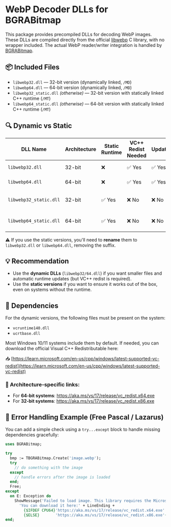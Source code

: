 # WebP Decoder DLLs for BGRABitmap

This package provides precompiled DLLs for decoding WebP images. These DLLs are compiled directly from the official [libwebp](https://github.com/webmproject/libwebp) C library, with no wrapper included. The actual WebP reader/writer integration is handled by [BGRABitmap](https://github.com/bgrabitmap/bgrabitmap).

## 📦 Included Files

- `libwebp32.dll` — 32-bit version (dynamically linked, `/MD`)
- `libwebp64.dll` — 64-bit version (dynamically linked, `/MD`)
- `libwebp32_static.dll` *(otherwise)* — 32-bit version with statically linked C++ runtime (`/MT`)
- `libwebp64_static.dll` *(otherwise)* — 64-bit version with statically linked C++ runtime (`/MT`)

## 🔍 Dynamic vs Static

| DLL Name                | Architecture | Static Runtime | VC++ Redist Needed | Updatable | Notes                        |
|-------------------------|--------------|----------------|--------------------|-----------|------------------------------|
| `libwebp32.dll`           | 32-bit       | ❌             | ✅ Yes              | ✅ Yes    | Default 32-bit               |
| `libwebp64.dll`           | 64-bit       | ❌             | ✅ Yes              | ✅ Yes    | Default 64-bit               |
| `libwebp32_static.dll`    | 32-bit       | ✅ Yes         | ❌ No               | ❌ No     | Must be renamed if used      |
| `libwebp64_static.dll`    | 64-bit       | ✅ Yes         | ❌ No               | ❌ No     | Must be renamed if used      |

⚠️ If you use the static versions, you'll need to **rename** them to `libwebp32.dll` or `libwebp64.dll`, removing the suffix.

## 💡 Recommendation

- Use the **dynamic DLLs** (`libwebp32/64.dll`) if you want smaller files and automatic runtime updates (but VC++ redist is required).
- Use the **static versions** if you want to ensure it works out of the box, even on systems without the runtime.

## 🔧 Dependencies

For the dynamic versions, the following files must be present on the system:
- `vcruntime140.dll`
- `ucrtbase.dll`

Most Windows 10/11 systems include them by default. If needed, you can download the official Visual C++ Redistributable here:

📥 [https://learn.microsoft.com/en-us/cpp/windows/latest-supported-vc-redist](https://learn.microsoft.com/en-us/cpp/windows/latest-supported-vc-redist)

### 🔁 Architecture-specific links:

- For **64-bit systems**: https://aka.ms/vs/17/release/vc_redist.x64.exe  
- For **32-bit systems**: https://aka.ms/vs/17/release/vc_redist.x86.exe

## 🧪 Error Handling Example (Free Pascal / Lazarus)

You can add a simple check using a `try...except` block to handle missing dependencies gracefully:

```pascal
uses BGRABitmap;

try
  bmp := TBGRABitmap.Create('image.webp');
  try
    // do something with the image    
  except
    // handle errors after the image is loaded
  end;
  Free;
except
  on E: Exception do
    ShowMessage('Failed to load image. This library requires the Microsoft Visual C++ Redistributable.' + LineEnding +
      'You can download it here:' + LineEnding +
        {$IFDEF CPU64}'https://aka.ms/vs/17/release/vc_redist.x64.exe'
        {$ELSE}       'https://aka.ms/vs/17/release/vc_redist.x86.exe'{$ENDIF});
end;
```
